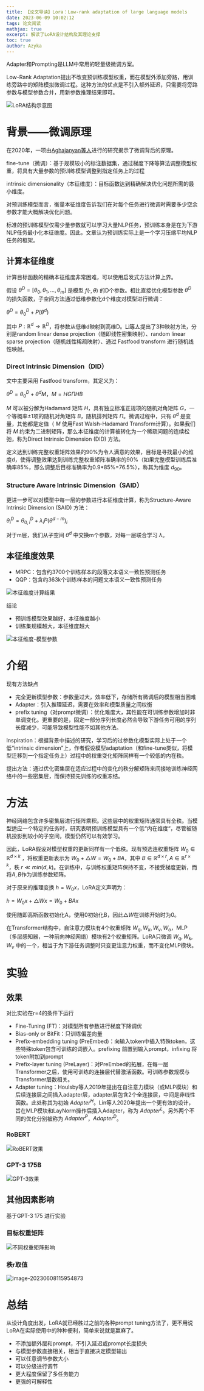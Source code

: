 ```yaml
---
title: 【论文导读】Lora：Low-rank adaptation of large language models
date: 2023-06-09 10:02:12
tags: 论文阅读
mathjax: true
excerpt: 解读了LoRA设计结构及其理论支撑
toc: true
author: Azyka
---
```




Adapter和Prompting是LLM中常用的轻量级微调方案。

Low-Rank Adaptation提出不改变预训练模型权重，而在模型外添加旁路，用训练旁路中的矩阵模拟微调过程。这种方法的优点是不引入额外延迟，只需要将旁路参数与模型参数合并，用新参数推理结果即可。

![LoRA结构示意图](./【论文导读】Lora：Low-rank-adaptation-of-large-language-models/image-20230607120849961.png)

# 背景——微调原理

在2020年，一项由[Aghajanyan等人](https://arxiv.org/abs/2012.13255)进行的研究揭示了微调背后的原理。

fine-tune（微调）：基于规模较小的标注数据集，通过梯度下降等算法调整模型权重，将具有大量参数的预训练模型调整到指定任务上的过程

intrinsic dimensionality（本征维度）：目标函数达到精确解决优化问题所需的最小维度。

对预训练模型而言，衡量本征维度告诉我们在对每个任务进行微调时需要多少空余参数才能大概解决优化问题。

标准的预训练模型仅需少量参数就可以学习大量NLP任务，预训练本身是在为下游NLP任务最小化本征维度。因此，文章认为预训练实际上是一个学习压缩平均NLP任务的框架。



## 计算本征维度

计算目标函数的精确本征维度非常困难，可以使用启发式方法计算上界。

假设 $\theta^D=[\theta_0,\theta_1,...,\theta_m]$ 是模型 $f(·,\theta)$ 的D个参数。相比直接优化模型参数 $\theta^D$ 的损失函数，子空间方法通过低维参数化d个维度对模型进行微调：

$\theta^D=\theta^D_0+P(\theta^d)$

其中 $P:\mathbb{R}^d\rightarrow\mathbb{R}^D$，将参数从低维d映射到高维D。[Li等人](https://arxiv.org/abs/1804.08838)提出了3种映射方法，分别是random linear dense projection（随即线性密集映射）、random linear sparse projection（随机线性稀疏映射）、通过 Fastfood transform 进行随机线性映射。

### Direct Intrinsic Dimension（DID）

文中主要采用 Fastfood transform，其定义为：

$\theta^D=\theta^D_0+\theta^dM，M=HG\Pi HB$

$M$ 可以被分解为Hadamard 矩阵 $H$，具有独立标准正规项的随机对角矩阵 $G$，一个等概率±1项的随机对角矩阵 $B$，随机排列矩阵 $\Pi$。微调过程中，只有 $\theta^d$ 是变量，其他都是定值（ $M$ 使用Fast Walsh-Hadamard Transform计算）。如果我们将 $M$ 约束为二进制矩阵，那么本征维度的计算被转化为一个稀疏问题的连续松弛，称为Direct Intrinsic Dimension (DID) 方法。

定义达到训练完整权重矩阵效果的90%为令人满意的效果，目标是寻找最小的维度d，使得调整效果达到训练完整权重矩阵准确率的90%（如果完整模型训练后准确率85%，那么调整后目标准确率为0.9*85%=76.5%），称其为维度 $d_{90}$。

### Structure Aware Intrinsic Dimension（SAID）

更进一步可以对模型中每一层的参数进行本征维度计算，称为Structure-Aware Intrinsic Dimension (SAID) 方法：

$\theta^D_i=\theta^D_{0,i}+\lambda_i P(\theta^{d-m})_i$

对于m层，我们从子空间 $\theta^d$ 中交换m个参数，对每一层联合学习 $\lambda$。



## 本征维度效果

- MRPC：包含约3700个训练样本的段落文本语义一致性预测任务
- QQP：包含约363k个训练样本的问题文本语义一致性预测任务

![本征维度计算结果](./【论文导读】Lora：Low-rank-adaptation-of-large-language-models/image-20230608112912820.png)

结论

- 预训练模型效果越好，本征维度越小
- 训练集规模越大，本征维度越大

![本征维度-模型参数](./【论文导读】Lora：Low-rank-adaptation-of-large-language-models/image-20230608113439735.png)



# 介绍

现有方法缺点

- 完全更新模型参数：参数量过大，效率低下，存储所有微调后的模型相当困难
- Adapter：引入推理延迟，需要在效率和模型质量之间权衡
- prefix tuning（对prompt微调）：优化难度大，其性能在可训练参数增加时非单调变化。更重要的是，固定一部分序列长度必然会导致下游任务可用的序列长度减少，可能导致模型性能不如其他方法。



Inspiration：根据背景中描述的研究，学习后的过参数化模型实际上处于一个低“intrinsic dimension”上，作者假设模型adaptation（和fine-tune类似，将模型迁移到一个指定任务上）过程中的权重变化矩阵同样有一个较低的内在秩。

提出方法：通过优化密集层在适应过程中的变化的秩分解矩阵来间接地训练神经网络中的一些密集层，而保持预先训练的权重冻结。



# 方法

神经网络包含许多密集层进行矩阵乘积。这些层中的权重矩阵通常具有全秩。当模型适应一个特定的任务时，研究表明预训练模型具有一个低“内在维度“，尽管被随机投影到较小的子空间，模型仍然可以有效学习。

因此，LoRA假设对模型权重的更新同样有一个低秩。现有预选连权重矩阵   $W_0\in\mathbb{R}^{d\times k}$ ，将权重更新表示为 $W_0+\bigtriangleup W=W_0+BA$，其中 $B\in\mathbb{R}^{d\times r},A\in\mathbb{R}^{r\times k}$，秩 $r\ll min(d,k)$。在训练中，与训练权重矩阵保持不变，不接受梯度更新，而将$A,B$作为训练参数矩阵。

对于原来的推理变换 $h=W_0x$，LoRA定义声明为：

 $h=W_0x+\bigtriangleup Wx=W_0+BAx$

使用随即高斯函数初始化A，使用0初始化B，因此$\bigtriangleup W$在训练开始时为0。

在Transformer结构中，自注意力模块有4个权重矩阵 $W_q,W_k,W_v,W_o$，MLP（多层感知器，一种前向神经网络）模块有2个权重矩阵。LoRA只微调 $W_q,W_k,W_v$ 中的一个，相当于为下游任务调整时只变更注意力权重，而不变化MLP模块。



# 实验

## 效果

对比实验在r=4的条件下运行

- Fine-Tuning (FT)：对模型所有参数进行梯度下降调优
- Bias-only or BitFit：只训练偏差向量
- Prefix-embedding tuning (PreEmbed)：向输入token中插入特殊token，这些特殊token包含可训练的词嵌入。prefixing 前置到输入prompt，infixing 将token附加到prompt
- Prefix-layer tuning (PreLayer)：对PreEmbed的拓展，在每一层Transformer之后，使用可训练的连接层代替激活函数。可训练参数规模与Transformer层数相关。
- Adapter tuning：Houlsby等人2019年提出在自注意力模块（或MLP模块）和后续连接层之间插入adapter层，adapter层包含2个全连接层，中间是非线性函数。此处称其为初始 $Adapter^H$。Lin等人2020年提出一个更有效的设计，旨在MLP模块和LayNorm操作后插入Adapter，称为 $Adapter^L$。另外两个不同的优化分别被称为 $Adapter^P$，$Adapter^D$。



### RoBERT

![RoBERT效果](./【论文导读】Lora：Low-rank-adaptation-of-large-language-models/image-20230608115743901.png)



### GPT-3 175B

![GPT-3效果](./【论文导读】Lora：Low-rank-adaptation-of-large-language-models/image-20230608114448484.png)



## 其他因素影响

基于GPT-3 175 进行实验

### 目标权重矩阵

![不同权重矩阵影响](./【论文导读】Lora：Low-rank-adaptation-of-large-language-models/image-20230608120500390.png)



### 秩r取值

![image-20230608115954873](./【论文导读】Lora：Low-rank-adaptation-of-large-language-models/image-20230608115954873.png)





# 总结

从设计角度出发，LoRA就已经胜过之前的各种prompt tuning方法了，更不用说LoRA在实际使用中的种种便利，简单来说就是赢麻了。

- 不添加额外层和prompt，不引入延迟或prompt长度损失
- 与模型参数直接相关，相当于直接决定模型输出
- 可以任意调节参数大小
- 可以分级进行调节
- 更大程度保留了多任务能力
- 更强的可解释性
